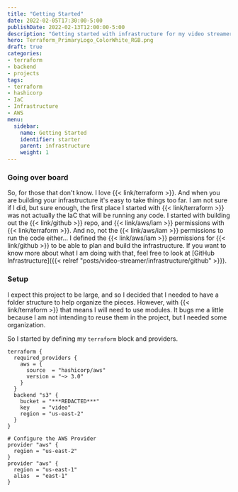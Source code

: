 ```yaml
---
title: "Getting Started"
date: 2022-02-05T17:30:00-5:00
publishDate: 2022-02-13T12:00:00-5:00
description: "Getting started with infrastructure for my video streamer project"
hero: Terraform_PrimaryLogo_ColorWhite_RGB.png
draft: true
categories:
- terraform
- backend
- projects
tags:
- terraform
- hashicorp
- IaC
- Infrastructure
- AWS
menu:
  sidebar:
    name: Getting Started
    identifier: starter
    parent: infrastructure
    weight: 1
---
```


### Going over board
So, for those that don't know. I love {{< link/terraform >}}. And when you are building your infrastructure it's easy to take things too far. I am not sure if I did, but sure enough, the first place I started with {{< link/terraform >}} was not actually the IaC that will be running any code. I started with building out the {{< link/github  >}} repo, and {{< link/aws/iam >}} permissions with {{< link/terraform >}}. And no, not the {{< link/aws/iam >}} permissions to run the code either... I defined the {{< link/aws/iam >}} permissions for {{< link/github  >}} to be able to plan and build the infrastructure. If you want to know more about what I am doing with that, feel free to look at [GitHub Infrastructure]({{< relref "posts/video-streamer/infrastructure/github" >}}).

### Setup
I expect this project to be large, and so I decided that I needed to have a folder structure to help organize the pieces. However, with {{< link/terraform >}} that means I will need to use modules. It bugs me a little because I am not intending to reuse them in the project, but I needed some organization.

So I started by defining my `terraform` block and providers.

```hcl
terraform {
  required_providers {
    aws = {
      source  = "hashicorp/aws"
      version = "~> 3.0"
    }
  }
  backend "s3" {
    bucket = "***REDACTED***"
    key    = "video"
    region = "us-east-2"
  }
}

# Configure the AWS Provider
provider "aws" {
  region = "us-east-2"
}
provider "aws" {
  region = "us-east-1"
  alias  = "east-1"
}
```

